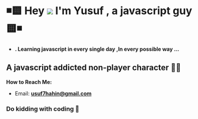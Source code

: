 # ◾🟨 Hey ![](https://user-images.githubusercontent.com/18350557/176309783-0785949b-9127-417c-8b55-ab5a4333674e.gif)  I'm Yusuf , a javascript guy 🟨◾
- **. Learning javascript in every single day ,In every possible way  ...** 

## A javascript addicted non-player character 🧟‍♂️

**How to Reach Me:**
- Email: **usuf7hahin@gmail.com**

### Do kidding with coding 🧩 


